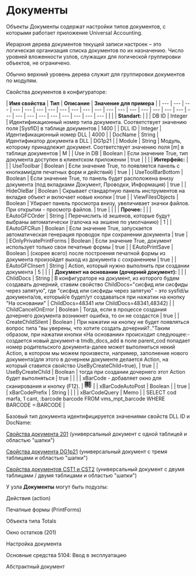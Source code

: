 # Документы

Объекты Документы содержат настройки типов документов, с которыми работает приложение Universal Accounting.

Иерархия дерева документов текущей записи настроек – это логическая организация списка документов по их назначению. Число уровней вложенности узлов, служащих для логической группировки объектов, не ограничено.

Обычно верхний уровень дерева служит для группировки документов по модулям.

Свойства документов в конфигураторе:

| **Имя свойства** | **Тип** | **Описание** | **Значение для примера** |
| --- | --- | --- | --- | --- | --- | --- | --- | --- | --- | --- | --- | --- | --- | --- | --- | --- | --- | --- | --- | --- | --- | --- | --- | --- | --- | --- |
|   |   | **Standart:** |  |
| DB ID | Integer | Идентификационный номер типа документа. Соответствует значению поля \[SysfID\] в таблице документов | 1400 |
| DLL ID | Integer | Идентификационный номер DLL | 4000 |
| DocName | String | Идентификатор документа в DLL | DG1p21 |
| Module | String | Модуль, которому принадлежит документ. Соответствует значению поля \[m\] в таблице документов | M |
| Use in DB | Boolean | Если значение True, тип документа доступен в клиентском приложении | true |
|   |   |  **Интерфейс:** |  |
| UseToolbar | Boolean | Если значение True, то появляется панель с кнопками\(для печатных форм и действий\) | true |
| UseToolBarBottom | Boolean | Если значение True, то панель будет расположена внизу документа \(под вкладками Документ, Проводки, Информация\) | true |
| HideOleBar | Boolean | Скрывает стандартную панель инструментов на  вкладке объект и включает новые кнопки | true |
| ViewFilesObjects | Boolean | Убирает панель просмотра внизу, увеличивает значки файлов. При открытии - просмотр файлов. | true |
|   |   |  **Прочее:** |  |
| EAutoGFCOrder | String | Перечислить id экшенов, которые будут выбраны автоматически \(галочка на экшене по умолчанию\) | 1 |
| EAutoGFCRun | Boolean | Если значение True, запускается автоматическая генерация проводок при сохранении документа | true |
| EOnlyPrivatePrintForms | Boolean | Если значение True, документ использует только свои печатные формы | true |
| EAutoPrintSave | Boolean | \(скорее всего\) после построения печатной формы из документа произойдет выход из документа с сохранением | true |
| EAutoGFCInsert | String | Action, который нужно выполнить  при создании документа | 5 |
|   |   |  **Документ на основании \(дочерний документ\):** |  |
| ChildDocs | String | В конфигураторе на документ, из которого будем создавать дочерний, ставим свойство ChildDocs="сисфид или сисфиды через запятую", где "сисфид или сисфиды через запятую" - это sysfid/ы документа/ов, который/е будет/ут создаваться при нажатии на кнопку "На основании" | ChildDocs=48341 или ChildDocs=48341,48342\) |
| ChildCancelOnError | Boolean | Тогда, если в процессе создания дочернего документа возникнет ошибка, то он не создастся | true |
| CreateChildSilent | Boolean | При нажатии на кнопку не будет появляться вопрос типа "вы уверены, что хотите создать дочерний?.."Таким образом, при нажатии кнопки «На основании» происходит следующее:-создается новый документ-в tmdb\_docs\_add  в поле parent\_cod попадает номер родительского документа-далее может выполниться некий Action, в котором мы можем произвести, например, заполнение нового документа\(для этого в дочернем документе делается Action, на который ставится свойство UseByCreateChild=true\), | true |
| UseByCreateChild | Boolean | тогда при создании дочернего этот Action будет выполняться | true |
|   |  |  xBarCode - добавляет окно для сканирования и кнопку  \(F12\).  | ![N](https://github.com/prbsoft/wiki/blob/master/src/%D0%97%D0%BD%D0%B0%D1%87%D0%B5%D0%BA%20%D1%88%D1%82%D1%80%D0%B8%D1%85-%D0%BA%D0%BE%D0%B4%D0%B0.png?raw=true) |
| xBarCodeAutoPost | Boolean |  | true |
| xBarCodePrefix | String |  |  |
| xBarCodeQuery | Memo |  | SELECT cod marfa, 1 cant, :barcode barcode  FROM vms\_mpt\_barcode  WHERE BARCODE =:BARCODE |

Базовый тип документа идентифицируется значениями свойств DLL ID и DocName:

[Свойства документа 201](https://bsoft.gitbook.io/wiki/razrabotka/konfigurator/dokumenty/svoistva-dokumenta-201) \(универсальный документ с одной таблицей и областью "шапки"\)

[Свойства документа DG1p21](https://bsoft.gitbook.io/wiki/dokumenty) \(универсальный документ с тремя таблицами и областью "шапки"\)

[Свойства документов CST1 и CST2](https://bsoft.gitbook.io/wiki/dokumenty/svoistva-dokumentov-cst1-i-cst2) \(универсальный документ с двумя таблицами / двумя таблицами и областью "шапки"\)

У узла **Документы** могут быть подузлы:

Действия \(action\)

Печатные формы \(PrintForms\)

Объекта типа Totals

Окно остатков \(201\)

Настройка документа

Основные средства 5104: Ввод в эксплуатацию

Абстрактный документ

